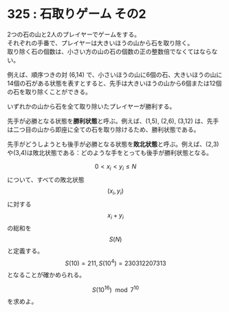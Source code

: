 # 325 : 石取りゲーム その2

2つの石の山と2人のプレイヤーでゲームをする。\
それぞれの手番で、プレイヤーは大きいほうの山から石を取り除く。\
取り除く石の個数は、小さい方の山の石の個数の正の整数倍でなくてはならない。

例えば、順序つきの対 (6,14) で、小さいほうの山に6個の石、大きいほうの山に14個の石がある状態を表すとすると、先手は大きいほうの山から6個または12個の石を取り除くことができる。

いずれかの山から石を全て取り除いたプレイヤーが勝利する。

先手が必勝となる状態を**勝利状態**と呼ぶ。例えば、(1,5), (2,6), (3,12) は、先手は二つ目の山から即座に全ての石を取り除けるため、勝利状態である。

先手がどうしようとも後手が必勝となる状態を**敗北状態**と呼ぶ。例えば、(2,3)や(3,4)は敗北状態である：どのような手をとっても後手が勝利状態となる。

$$0< x_i < y_i \leq N$$について、すべての敗北状態$$(x_i, y_i)$$に対する$$x_i+y_i$$の総和を$$S(N)$$と定義する。$$S(10) = 211, S(10^4) = 230312207313$$となることが確かめられる。

$$S(10^{16}) \mod 7^{10}$$を求めよ。
